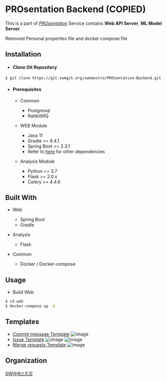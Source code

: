 PROsentation Backend (COPIED)
===
This is a part of [*PROsentation*](https://git.swmgit.org/swmaestro/PROsentation) Service contains **Web API Server**, **ML Model Server**.

Removed Personal properties file and docker compose file

## Installation
    
* #### Clone Git Repository
```bash
$ git clone https://git.swmgit.org/swmaestro/PROsentation-Backend.git
```
* #### Prerequisites
    * Common
        * Postgresql 
        * RabbitMQ
    * WEB Module
        * Java 11
        * Gradle >= 6.4.1
        * Spring Boot >= 2.3.1
        * Refer to [here](web/build.gradle) for other dependencies
    
    * Analysis Module
        * Python >= 3.7
        * Flask >= 2.0.x
        * Celery >= 4.4.6

## Built With
* Web
    * Spring Boot
    * Gradle
* Analysis
    * Flask
    
* Common
    * Docker / Docker-compose
    
## Usage
  * Build Web
```bash
$ cd web
$ docker-compose up -d 
```

## Templates
- [Commit message Template](https://git.swmgit.org/swmaestro/PROsentation-Frontend/-/wikis/Commit-message-Template)
![image](https://git.swmgit.org/swmaestro/PROsentation-Frontend/uploads/90fbe8b1bf28e44f94173a2b2aa41017/image.png)
- [Issue Template](https://git.swmgit.org/swmaestro/PROsentation-Frontend/-/wikis/Issue-Template)
![image](https://git.swmgit.org/swmaestro/PROsentation-Frontend/uploads/67d5a4f22c1f7655801230d8d8758d0c/image.png)
![image](https://git.swmgit.org/swmaestro/PROsentation-Frontend/uploads/335562a3931f6c93b3c99923802c2567/image.png)
- [Merge requests Template](https://git.swmgit.org/swmaestro/PROsentation-Frontend/-/wikis/Merge-requests-Template)
![image](https://git.swmgit.org/swmaestro/PROsentation-Frontend/uploads/d7f4ddf09b43ceea4ea09d74913f5422/image.png)

## Organization

[SW마에스트로](http://swmaestro.org/)
